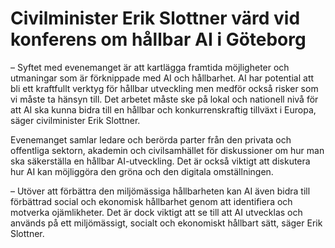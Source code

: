 # Civilminister Erik Slottner värd vid konferens om hållbar AI i Göteborg

– Syftet med evenemanget är att kartlägga framtida möjligheter och utmaningar som är förknippade med AI och hållbarhet. AI har potential att bli ett kraftfullt verktyg för hållbar utveckling men medför också risker som vi måste ta hänsyn till. Det arbetet måste ske på lokal och nationell nivå för att AI ska kunna bidra till en hållbar och konkurrenskraftig tillväxt i Europa, säger civilminister Erik Slottner.

Evenemanget samlar ledare och berörda parter från den privata och offentliga sektorn, akademin och civilsamhället för diskussioner om hur man ska säkerställa en hållbar AI\-utveckling. Det är också viktigt att diskutera hur AI kan möjliggöra den gröna och den digitala omställningen.

– Utöver att förbättra den miljömässiga hållbarheten kan AI även bidra till förbättrad social och ekonomisk hållbarhet genom att identifiera och motverka ojämlikheter. Det är dock viktigt att se till att AI utvecklas och används på ett miljömässigt, socialt och ekonomiskt hållbart sätt, säger Erik Slottner.
